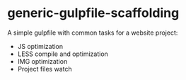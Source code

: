 # generic-gulpfile-scaffolding
A simple gulpfile with common tasks for a website project:
* JS optimization
* LESS compile and optimization
* IMG optimization
* Project files watch
